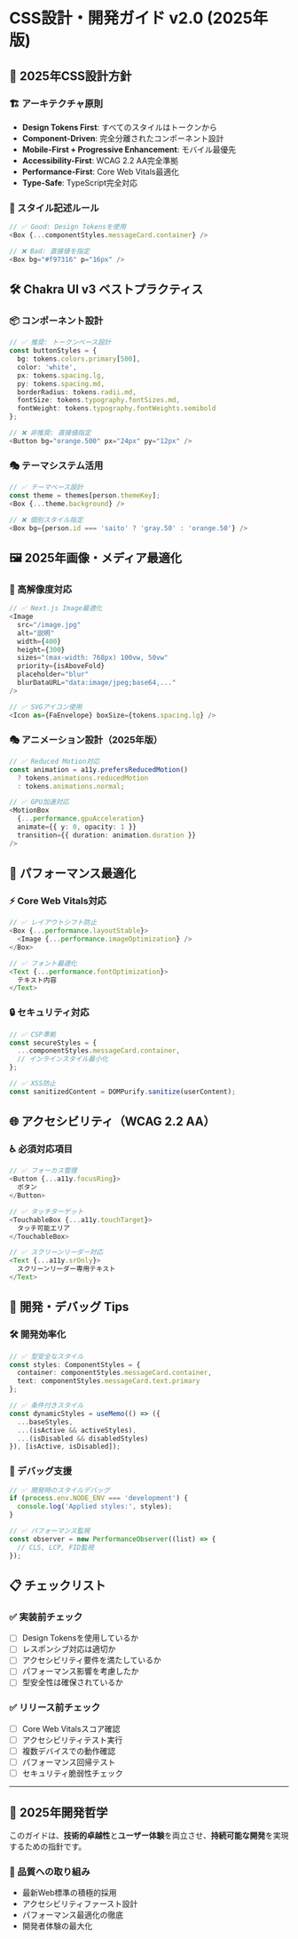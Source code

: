 # CSS設計・開発ガイド v2.0 (2025年版)

## 🎯 2025年CSS設計方針

### 🏗️ アーキテクチャ原則
- **Design Tokens First**: すべてのスタイルはトークンから
- **Component-Driven**: 完全分離されたコンポーネント設計
- **Mobile-First + Progressive Enhancement**: モバイル最優先
- **Accessibility-First**: WCAG 2.2 AA完全準拠
- **Performance-First**: Core Web Vitals最適化
- **Type-Safe**: TypeScript完全対応

### 🎨 スタイル記述ルール
```typescript
// ✅ Good: Design Tokensを使用
<Box {...componentStyles.messageCard.container} />

// ❌ Bad: 直接値を指定
<Box bg="#f97316" p="16px" />
```

## 🛠 Chakra UI v3 ベストプラクティス

### 📦 コンポーネント設計
```typescript
// ✅ 推奨: トークンベース設計
const buttonStyles = {
  bg: tokens.colors.primary[500],
  color: 'white',
  px: tokens.spacing.lg,
  py: tokens.spacing.md,
  borderRadius: tokens.radii.md,
  fontSize: tokens.typography.fontSizes.md,
  fontWeight: tokens.typography.fontWeights.semibold
};

// ❌ 非推奨: 直接値指定
<Button bg="orange.500" px="24px" py="12px" />
```

### 🎭 テーマシステム活用
```typescript
// ✅ テーマベース設計
const theme = themes[person.themeKey];
<Box {...theme.background} />

// ❌ 個別スタイル指定
<Box bg={person.id === 'saito' ? 'gray.50' : 'orange.50'} />
```

## 🖼️ 2025年画像・メディア最適化

### 📱 高解像度対応
```typescript
// ✅ Next.js Image最適化
<Image
  src="/image.jpg"
  alt="説明"
  width={400}
  height={300}
  sizes="(max-width: 768px) 100vw, 50vw"
  priority={isAboveFold}
  placeholder="blur"
  blurDataURL="data:image/jpeg;base64,..."
/>

// ✅ SVGアイコン使用
<Icon as={FaEnvelope} boxSize={tokens.spacing.lg} />
```

### 🎭 アニメーション設計（2025年版）
```typescript
// ✅ Reduced Motion対応
const animation = a11y.prefersReducedMotion() 
  ? tokens.animations.reducedMotion
  : tokens.animations.normal;

// ✅ GPU加速対応
<MotionBox
  {...performance.gpuAcceleration}
  animate={{ y: 0, opacity: 1 }}
  transition={{ duration: animation.duration }}
/>
```

## 🚀 パフォーマンス最適化

### ⚡ Core Web Vitals対応
```typescript
// ✅ レイアウトシフト防止
<Box {...performance.layoutStable}>
  <Image {...performance.imageOptimization} />
</Box>

// ✅ フォント最適化
<Text {...performance.fontOptimization}>
  テキスト内容
</Text>
```

### 🔒 セキュリティ対応
```typescript
// ✅ CSP準拠
const secureStyles = {
  ...componentStyles.messageCard.container,
  // インラインスタイル最小化
};

// ✅ XSS防止
const sanitizedContent = DOMPurify.sanitize(userContent);
```

## 🌐 アクセシビリティ（WCAG 2.2 AA）

### ♿ 必須対応項目
```typescript
// ✅ フォーカス管理
<Button {...a11y.focusRing}>
  ボタン
</Button>

// ✅ タッチターゲット
<TouchableBox {...a11y.touchTarget}>
  タッチ可能エリア
</TouchableBox>

// ✅ スクリーンリーダー対応
<Text {...a11y.srOnly}>
  スクリーンリーダー専用テキスト
</Text>
```

## 🔧 開発・デバッグ Tips

### 🛠️ 開発効率化
```typescript
// ✅ 型安全なスタイル
const styles: ComponentStyles = {
  container: componentStyles.messageCard.container,
  text: componentStyles.messageCard.text.primary
};

// ✅ 条件付きスタイル
const dynamicStyles = useMemo(() => ({
  ...baseStyles,
  ...(isActive && activeStyles),
  ...(isDisabled && disabledStyles)
}), [isActive, isDisabled]);
```

### 🐛 デバッグ支援
```typescript
// ✅ 開発時のスタイルデバッグ
if (process.env.NODE_ENV === 'development') {
  console.log('Applied styles:', styles);
}

// ✅ パフォーマンス監視
const observer = new PerformanceObserver((list) => {
  // CLS, LCP, FID監視
});
```

## 📋 チェックリスト

### ✅ 実装前チェック
- [ ] Design Tokensを使用しているか
- [ ] レスポンシブ対応は適切か
- [ ] アクセシビリティ要件を満たしているか
- [ ] パフォーマンス影響を考慮したか
- [ ] 型安全性は確保されているか

### ✅ リリース前チェック
- [ ] Core Web Vitalsスコア確認
- [ ] アクセシビリティテスト実行
- [ ] 複数デバイスでの動作確認
- [ ] パフォーマンス回帰テスト
- [ ] セキュリティ脆弱性チェック

---

## 🎯 2025年開発哲学

このガイドは、**技術的卓越性**と**ユーザー体験**を両立させ、**持続可能な開発**を実現するための指針です。

### 💎 品質への取り組み
- 最新Web標準の積極的採用
- アクセシビリティファースト設計
- パフォーマンス最適化の徹底
- 開発者体験の最大化
